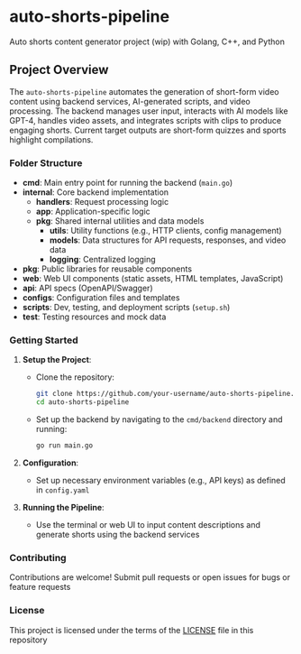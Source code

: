 # auto-shorts-pipeline
Auto shorts content generator project (wip) with Golang, C++, and Python

## Project Overview
The `auto-shorts-pipeline` automates the generation of short-form video content using backend services, AI-generated scripts, and video processing. The backend manages user input, interacts with AI models like GPT-4, handles video assets, and integrates scripts with clips to produce engaging shorts. Current target outputs are short-form quizzes and sports highlight compilations.

### Folder Structure

- **cmd**: Main entry point for running the backend (`main.go`)
- **internal**: Core backend implementation
    - **handlers**: Request processing logic
    - **app**: Application-specific logic
    - **pkg**: Shared internal utilities and data models
        - **utils**: Utility functions (e.g., HTTP clients, config management)
        - **models**: Data structures for API requests, responses, and video data
        - **logging**: Centralized logging
- **pkg**: Public libraries for reusable components
- **web**: Web UI components (static assets, HTML templates, JavaScript)
- **api**: API specs (OpenAPI/Swagger)
- **configs**: Configuration files and templates
- **scripts**: Dev, testing, and deployment scripts (`setup.sh`)
- **test**: Testing resources and mock data

### Getting Started

1. **Setup the Project**:
    - Clone the repository:
        ```bash
        git clone https://github.com/your-username/auto-shorts-pipeline.git
        cd auto-shorts-pipeline
        ```
    - Set up the backend by navigating to the `cmd/backend` directory and running:
        ```bash
        go run main.go
        ```

2. **Configuration**:
    - Set up necessary environment variables (e.g., API keys) as defined in `config.yaml`

3. **Running the Pipeline**:
    - Use the terminal or web UI to input content descriptions and generate shorts using the backend services

### Contributing
Contributions are welcome! Submit pull requests or open issues for bugs or feature requests

### License
This project is licensed under the terms of the [LICENSE](LICENSE) file in this repository

